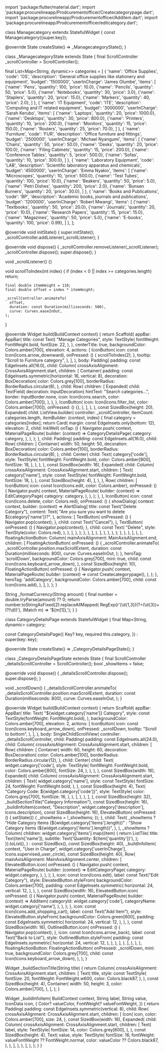 import 'package:flutter/material.dart';
import 'package:procurelineapp/Prodcurementofficer/Createcategorypage.dart';
import 'package:procurelineapp/Prodcurementofficer/Additem.dart';
import 'package:procurelineapp/Prodcurementofficer/editcategory.dart';

class Managecategory extends StatefulWidget {
  const Managecategory({super.key});

  @override
  State<Managecategory> createState() => _ManagecategoryState();
}

class _ManagecategoryState extends State<Managecategory> {
  final ScrollController _scrollController = ScrollController();

  final List<Map<String, dynamic>> categories = [
    {
      'name': 'Office Supplies',
      'code': 'OS',
      'description': 'General office supplies like stationery and equipment',
      'budget': '1500000',
      'userInCharge': 'James Olumbe',
      'items': [
        {'name': 'Pens', 'quantity': 100, 'price': 10.0},
        {'name': 'Pencils', 'quantity': 50, 'price': 5.0},
        {'name': 'Notebooks', 'quantity': 30, 'price': 3.0},
        {'name': 'Staplers', 'quantity': 20, 'price': 15.0},
        {'name': 'Markers', 'quantity': 40, 'price': 2.0},
      ]
    },
    {
      'name': 'IT Equipment',
      'code': 'ITE',
      'description': 'Computing and IT related equipment',
      'budget': '3000000',
      'userInCharge': 'Sarah Kerubo',
      'items': [
        {'name': 'Laptops', 'quantity': 20, 'price': 1000.0},
        {'name': 'Desktops', 'quantity': 30, 'price': 800.0},
        {'name': 'Printers', 'quantity': 10, 'price': 200.0},
        {'name': 'Monitors', 'quantity': 15, 'price': 150.0},
        {'name': 'Routers', 'quantity': 25, 'price': 70.0},
      ]
    },
    {
      'name': 'Furniture',
      'code': 'FUR',
      'description': 'Office furniture and fittings',
      'budget': '2500000',
      'userInCharge': 'Michael Nyangumi',
      'items': [
        {'name': 'Chairs', 'quantity': 50, 'price': 50.0},
        {'name': 'Desks', 'quantity': 20, 'price': 100.0},
        {'name': 'Filing Cabinets', 'quantity': 15, 'price': 200.0},
        {'name': 'Conference Tables', 'quantity': 5, 'price': 500.0},
        {'name': 'Sofas', 'quantity': 10, 'price': 300.0},
      ]
    },
    {
      'name': 'Laboratory Equipment',
      'code': 'LAB',
      'description': 'Scientific laboratory apparatus and chemicals',
      'budget': '4500000',
      'userInCharge': 'Emma Nyakio',
      'items': [
        {'name': 'Microscopes', 'quantity': 10, 'price': 500.0},
        {'name': 'Test Tubes', 'quantity': 100, 'price': 10.0},
        {'name': 'Beakers', 'quantity': 50, 'price': 5.0},
        {'name': 'Petri Dishes', 'quantity': 200, 'price': 2.0},
        {'name': 'Bunsen Burners', 'quantity': 20, 'price': 30.0},
      ]
    },
    {
      'name': 'Books and Publications',
      'code': 'BP',
      'description': 'Academic books, journals and publications',
      'budget': '1200000',
      'userInCharge': 'Robert Mwangi',
      'items': [
        {'name': 'Textbooks', 'quantity': 50, 'price': 20.0},
        {'name': 'Journals', 'quantity': 20, 'price': 10.0},
        {'name': 'Research Papers', 'quantity': 15, 'price': 15.0},
        {'name': 'Magazines', 'quantity': 50, 'price': 5.0},
        {'name': 'E-books', 'quantity': 100, 'price': 0.99},
      ]
    },
  ];

  @override
  void initState() {
    super.initState();
    _scrollController.addListener(_scrollListener);
  }

  @override
  void dispose() {
    _scrollController.removeListener(_scrollListener);
    _scrollController.dispose();
    super.dispose();
  }

  void _scrollListener() {}

  void scrollToIndex(int index) {
    if (index < 0 || index >= categories.length) return;

    final double itemHeight = 110;
    final double offset = index * itemHeight;

    _scrollController.animateTo(
      offset,
      duration: const Duration(milliseconds: 500),
      curve: Curves.easeInOut,
    );
  }

  @override
  Widget build(BuildContext context) {
    return Scaffold(
      appBar: AppBar(
        title: const Text(
          "Manage Categories",
          style: TextStyle(
            fontWeight: FontWeight.bold,
            fontSize: 22,
          ),
        ),
        centerTitle: true,
        backgroundColor: Colors.amber[700],
        elevation: 4,
        actions: [
          IconButton(
            icon: const Icon(Icons.arrow_downward),
            onPressed: () {
              scrollToIndex(2);
            },
            tooltip: "Scroll to Furniture category",
          ),
        ],
      ),
      body: Padding(
        padding: const EdgeInsets.all(16.0),
        child: Column(
          crossAxisAlignment: CrossAxisAlignment.start,
          children: [
            Container(
              padding: const EdgeInsets.symmetric(horizontal: 16, vertical: 8),
              decoration: BoxDecoration(
                color: Colors.grey[100],
                borderRadius: BorderRadius.circular(8),
              ),
              child: Row(
                children: [
                  Expanded(
                    child: TextField(
                      decoration: InputDecoration(
                        hintText: "Search categories...",
                        border: InputBorder.none,
                        icon: Icon(Icons.search, color: Colors.amber[700]),
                      ),
                    ),
                  ),
                  IconButton(
                    icon: Icon(Icons.filter_list, color: Colors.amber[700]),
                    onPressed: () {},
                  ),
                ],
              ),
            ),
            const SizedBox(height: 20),
            Expanded(
              child: ListView.builder(
                controller: _scrollController,
                itemCount: categories.length,
                itemBuilder: (context, index) {
                  final category = categories[index];
                  return Card(
                    margin: const EdgeInsets.only(bottom: 12),
                    elevation: 2,
                    child: InkWell(
                      onTap: () {
                        Navigator.push(
                          context,
                          MaterialPageRoute(
                            builder: (context) => CategoryDetailsPage(
                              category: category,
                            ),
                          ),
                        );
                      },
                      child: Padding(
                        padding: const EdgeInsets.all(16.0),
                        child: Row(
                          children: [
                            Container(
                              width: 50,
                              height: 50,
                              decoration: BoxDecoration(
                                color: Colors.amber[100],
                                borderRadius: BorderRadius.circular(8),
                              ),
                              child: Center(
                                child: Text(
                                  category['code'],
                                  style: TextStyle(
                                    fontWeight: FontWeight.bold,
                                    color: Colors.amber[800],
                                    fontSize: 18,
                                  ),
                                ),
                              ),
                            ),
                            const SizedBox(width: 16),
                            Expanded(
                              child: Column(
                                crossAxisAlignment: CrossAxisAlignment.start,
                                children: [
                                  Text(
                                    category['name'],
                                    style: const TextStyle(
                                      fontWeight: FontWeight.bold,
                                      fontSize: 18,
                                    ),
                                  ),
                                  const SizedBox(height: 4),
                                ],
                              ),
                            ),
                            Row(
                              children: [
                                IconButton(
                                  icon: const Icon(Icons.edit,
                                      color: Colors.amber),
                                  onPressed: () {
                                    Navigator.push(
                                      context,
                                      MaterialPageRoute(
                                        builder: (context) => EditCategoryPage(
                                          category: category,
                                        ),
                                      ),
                                    );
                                  },
                                ),
                                IconButton(
                                  icon: const Icon(Icons.delete,
                                      color: Colors.red),
                                  onPressed: () {
                                    showDialog(
                                      context: context,
                                      builder: (context) => AlertDialog(
                                        title: const Text("Delete Category"),
                                        content: Text(
                                          "Are you sure you want to delete ${category['name']}?",
                                        ),
                                        actions: [
                                          TextButton(
                                            onPressed: () {
                                              Navigator.pop(context);
                                            },
                                            child: const Text("Cancel"),
                                          ),
                                          TextButton(
                                            onPressed: () {
                                              Navigator.pop(context);
                                            },
                                            child: const Text(
                                              "Delete",
                                              style:
                                                  TextStyle(color: Colors.red),
                                            ),
                                          ),
                                        ],
                                      ),
                                    );
                                  },
                                ),
                              ],
                            ),
                          ],
                        ),
                      ),
                    ),
                  );
                },
              ),
            ),
          ],
        ),
      ),
      floatingActionButton: Column(
        mainAxisAlignment: MainAxisAlignment.end,
        children: [
          FloatingActionButton(
            onPressed: () {
              _scrollController.animateTo(
                _scrollController.position.maxScrollExtent,
                duration: const Duration(milliseconds: 800),
                curve: Curves.easeInOut,
              );
            },
            heroTag: 'scrollDown',
            backgroundColor: Colors.grey[700],
            mini: true,
            child: const Icon(Icons.keyboard_arrow_down),
          ),
          const SizedBox(height: 10),
          FloatingActionButton(
            onPressed: () {
              Navigator.push(
                context,
                MaterialPageRoute(
                  builder: (context) => const Createcategorypage(),
                ),
              );
            },
            heroTag: 'addCategory',
            backgroundColor: Colors.amber[700],
            child: const Icon(Icons.add),
          ),
        ],
      ),
    );
  }

  String _formatCurrency(String amount) {
    final number = double.tryParse(amount) ?? 0;
    return number.toStringAsFixed(2).replaceAllMapped(
        RegExp(r'(\d{1,3})(?=(\d{3})+(?!\d))'), (Match m) => '${m[1]},');
  }
}

class CategoryDetailsPage extends StatefulWidget {
  final Map<String, dynamic> category;

  const CategoryDetailsPage({
    Key? key,
    required this.category,
  }) : super(key: key);

  @override
  State<CategoryDetailsPage> createState() => _CategoryDetailsPageState();
}

class _CategoryDetailsPageState extends State<CategoryDetailsPage> {
  final ScrollController _detailsScrollController = ScrollController();
  bool _showItems = false;

  @override
  void dispose() {
    _detailsScrollController.dispose();
    super.dispose();
  }

  void _scrollDown() {
    _detailsScrollController.animateTo(
      _detailsScrollController.position.maxScrollExtent,
      duration: const Duration(milliseconds: 800),
      curve: Curves.easeInOut,
    );
  }

  @override
  Widget build(BuildContext context) {
    return Scaffold(
      appBar: AppBar(
        title: Text(
          "${widget.category['name']} Category",
          style: const TextStyle(fontWeight: FontWeight.bold),
        ),
        backgroundColor: Colors.amber[700],
        elevation: 2,
        actions: [
          IconButton(
            icon: const Icon(Icons.keyboard_arrow_down),
            onPressed: _scrollDown,
            tooltip: "Scroll to bottom",
          ),
        ],
      ),
      body: SingleChildScrollView(
        controller: _detailsScrollController,
        child: Padding(
          padding: const EdgeInsets.all(24.0),
          child: Column(
            crossAxisAlignment: CrossAxisAlignment.start,
            children: [
              Row(
                children: [
                  Container(
                    width: 60,
                    height: 60,
                    decoration: BoxDecoration(
                      color: Colors.amber[100],
                      borderRadius: BorderRadius.circular(12),
                    ),
                    child: Center(
                      child: Text(
                        widget.category['code'],
                        style: TextStyle(
                          fontWeight: FontWeight.bold,
                          color: Colors.amber[800],
                          fontSize: 24,
                        ),
                      ),
                    ),
                  ),
                  const SizedBox(width: 16),
                  Expanded(
                    child: Column(
                      crossAxisAlignment: CrossAxisAlignment.start,
                      children: [
                        Text(
                          widget.category['name'],
                          style: const TextStyle(
                            fontSize: 24,
                            fontWeight: FontWeight.bold,
                          ),
                        ),
                        const SizedBox(height: 4),
                        Text(
                          "Category Code: ${widget.category['code']}",
                          style: TextStyle(
                            color: Colors.grey[700],
                            fontSize: 16,
                          ),
                        ),
                      ],
                    ),
                  ),
                ],
              ),
              const SizedBox(height: 32),
              _buildSectionTitle("Category Information"),
              const SizedBox(height: 16),
              _buildInfoItem(context, "Description",
                  widget.category['description'], Icons.description),
              const SizedBox(height: 16),
              ElevatedButton(
                onPressed: () {
                  setState(() {
                    _showItems = !_showItems;
                  });
                },
                child: Text(
                  _showItems
                      ? "Hide Category Items (${widget.category['items'].length})"
                      : "Show Category Items (${widget.category['items'].length})",
                ),
              ),
              _showItems
                  ? Column(
                      children: widget.category['items'].map<Widget>((item) {
                        return ListTile(
                          title: Text(item['name']),
                          subtitle: Text('Quantity: ${item['quantity']}'),
                        );
                      }).toList(),
                    )
                  : const SizedBox(),
              const SizedBox(height: 40),
              _buildInfoItem(
                  context,
                  "User in Charge",
                  widget.category['userInCharge'],
                  Icons.supervised_user_circle),
              const SizedBox(height: 40),
              Row(
                mainAxisAlignment: MainAxisAlignment.center,
                children: [
                  ElevatedButton.icon(
                    onPressed: () {
                      Navigator.push(
                        context,
                        MaterialPageRoute(
                          builder: (context) => EditCategoryPage(
                            category: widget.category,
                          ),
                        ),
                      );
                    },
                    icon: const Icon(Icons.edit),
                    label: const Text("Edit Category"),
                    style: ElevatedButton.styleFrom(
                      backgroundColor: Colors.amber[700],
                      padding: const EdgeInsets.symmetric(
                        horizontal: 24,
                        vertical: 12,
                      ),
                    ),
                  ),
                  const SizedBox(width: 16),
                  ElevatedButton.icon(
                    onPressed: () {
                      Navigator.push(
                        context,
                        MaterialPageRoute(
                          builder: (context) => Additem(
                            categoryId: widget.category['code'],
                            categoryName: widget.category['name'],
                          ),
                        ),
                      );
                    },
                    icon: const Icon(Icons.add_shopping_cart),
                    label: const Text("Add Item"),
                    style: ElevatedButton.styleFrom(
                      backgroundColor: Colors.green[600],
                      padding: const EdgeInsets.symmetric(
                        horizontal: 24,
                        vertical: 12,
                      ),
                    ),
                  ),
                  const SizedBox(width: 16),
                  OutlinedButton.icon(
                    onPressed: () {
                      Navigator.pop(context);
                    },
                    icon: const Icon(Icons.arrow_back),
                    label: const Text("Back to List"),
                    style: OutlinedButton.styleFrom(
                      padding: const EdgeInsets.symmetric(
                        horizontal: 24,
                        vertical: 12,
                      ),
                    ),
                  ),
                ],
              ),
            ],
          ),
        ),
      ),
      floatingActionButton: FloatingActionButton(
        onPressed: _scrollDown,
        mini: true,
        backgroundColor: Colors.grey[700],
        child: const Icon(Icons.keyboard_arrow_down),
      ),
    );
  }

  Widget _buildSectionTitle(String title) {
    return Column(
      crossAxisAlignment: CrossAxisAlignment.start,
      children: [
        Text(
          title,
          style: const TextStyle(
            fontSize: 20,
            fontWeight: FontWeight.w600,
            color: Colors.black87,
          ),
        ),
        const SizedBox(height: 4),
        Container(
          width: 50,
          height: 3,
          color: Colors.amber[700],
        ),
      ],
    );
  }

  Widget _buildInfoItem(
    BuildContext context,
    String label,
    String value,
    IconData icon, {
    Color? valueColor,
    FontWeight? valueFontWeight,
  }) {
    return Padding(
      padding: const EdgeInsets.symmetric(vertical: 8),
      child: Row(
        crossAxisAlignment: CrossAxisAlignment.start,
        children: [
          Icon(
            icon,
            color: Colors.amber[700],
            size: 24,
          ),
          const SizedBox(width: 16),
          Expanded(
            child: Column(
              crossAxisAlignment: CrossAxisAlignment.start,
              children: [
                Text(
                  label,
                  style: TextStyle(
                    fontSize: 14,
                    color: Colors.grey[600],
                  ),
                ),
                const SizedBox(height: 4),
                Text(
                  value,
                  style: TextStyle(
                    fontSize: 16,
                    fontWeight: valueFontWeight ?? FontWeight.normal,
                    color: valueColor ?? Colors.black87,
                  ),
                ),
              ],
            ),
          ),
        ],
      ),
    );
  }
}


